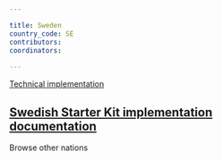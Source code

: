 ```yaml
---

title: Sweden
country_code: SE
contributors:
coordinators:
    
---
```

<a href="{{'/technical-implementation' | relative_url}}"><span class="badge badge-warning national">Technical implementation</span></a>
## [Swedish Starter Kit implementation documentation](https://github.com/GenomicDataInfrastructure/starter-kit-se-deployment-notes/tree/docs/initial-documentation)

<a onclick="window.history.back()" class="btn btn-primary btn-lg rounded-pill">Browse other nations</a>

